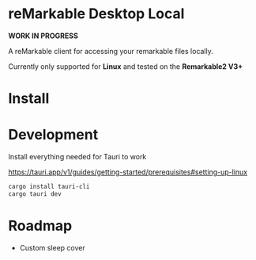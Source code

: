 # reMarkable Desktop Local

**WORK IN PROGRESS**

A reMarkable client for accessing your remarkable files locally.

Currently only supported for **Linux** and tested on the **Remarkable2 V3+**

# Install

# Development

Install everything needed for Tauri to work

https://tauri.app/v1/guides/getting-started/prerequisites#setting-up-linux

```bash
cargo install tauri-cli
cargo tauri dev
```


# Roadmap

- Custom sleep cover
